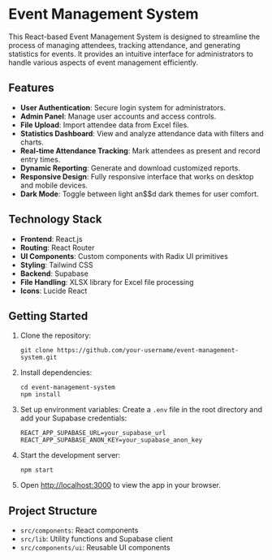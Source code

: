 # Event Management System

This React-based Event Management System is designed to streamline the process of managing attendees, tracking attendance, and generating statistics for events. It provides an intuitive interface for administrators to handle various aspects of event management efficiently.

## Features

- **User Authentication**: Secure login system for administrators.
- **Admin Panel**: Manage user accounts and access controls.
- **File Upload**: Import attendee data from Excel files.
- **Statistics Dashboard**: View and analyze attendance data with filters and charts.
- **Real-time Attendance Tracking**: Mark attendees as present and record entry times.
- **Dynamic Reporting**: Generate and download customized reports.
- **Responsive Design**: Fully responsive interface that works on desktop and mobile devices.
- **Dark Mode**: Toggle between light an$$d dark themes for user comfort.

## Technology Stack

- **Frontend**: React.js
- **Routing**: React Router
- **UI Components**: Custom components with Radix UI primitives
- **Styling**: Tailwind CSS
- **Backend**: Supabase
- **File Handling**: XLSX library for Excel file processing
- **Icons**: Lucide React

## Getting Started

1. Clone the repository:
   ```
   git clone https://github.com/your-username/event-management-system.git
   ```

2. Install dependencies:
   ```
   cd event-management-system
   npm install
   ```

3. Set up environment variables:
   Create a `.env` file in the root directory and add your Supabase credentials:
   ```
   REACT_APP_SUPABASE_URL=your_supabase_url
   REACT_APP_SUPABASE_ANON_KEY=your_supabase_anon_key
   ```

4. Start the development server:
   ```
   npm start
   ```

5. Open [http://localhost:3000](http://localhost:3000) to view the app in your browser.

## Project Structure

- `src/components`: React components
- `src/lib`: Utility functions and Supabase client
- `src/components/ui`: Reusable UI components

<!-- # Watergirl

Watergirl is a React application designed to manage administrative tasks. This project uses React, React Router, Tailwind CSS, and Supabase for backend services.

## Project Structure
```
admin_watergirl/
    .env
    .gitignore
    package.json
    public/
        index.html
        manifest.json
        robots.txt
    README.md
    src/
        App.css
        App.js
        App.test.js
        components/
            Adminpanel.js
            CreateUser.js
            LoginPage.js
        index.css
        index.js
        reportWebVitals.js
        setupTests.js
        supabaseClient.js
    tailwind.config.js
```
## Getting Started

### Prerequisites

- Node.js
- npm or yarn

### Installation

1. Clone the repository:
    ```sh
    git clone https://github.com/your-username/admin_watergirl.git
    cd admin_watergirl
    ```

2. Install dependencies:
    ```sh
    npm install
    # or
    yarn install
    ```

3. Create a [`.env`](command:_github.copilot.openSymbolFromReferences?%5B%22%22%2C%5B%7B%22uri%22%3A%7B%22scheme%22%3A%22file%22%2C%22authority%22%3A%22%22%2C%22path%22%3A%22%2Fc%3A%2FUsers%2Ftendu%2FDesktop%2FChandu%20Files%2FProgramming%2FVDC%2FWebApp%20Supabase%20API%2Fadmin_watergirl%2Fsrc%2FsupabaseClient.js%22%2C%22query%22%3A%22%22%2C%22fragment%22%3A%22%22%7D%2C%22pos%22%3A%7B%22line%22%3A3%2C%22character%22%3A27%7D%7D%5D%2C%2287a21622-72ad-419b-84a7-78730e26081c%22%5D "Go to definition") file in the root directory and add your Supabase credentials:
    ```env
    REACT_APP_SUPABASE_URL=your-supabase-url
    REACT_APP_SUPABASE_ANON_KEY=your-supabase-anon-key
    ```

### Running the Application

To start the development server:
```sh
npm start
# or
yarn start
```

### Building the Application

To create a production build:
```sh
npm run build
# or
yarn build
```

### Running Tests

To run the tests:
```sh
npm test
# or
yarn test
```

## Project Details

### Main Components

- **App**: The main component that sets up routing.
- **LoginPage**: Component for user login.
- **AdminPanel**: Component for administrative tasks.
- **CreateUser**: Component for creating new users.

### Configuration

- **Tailwind CSS**: Configured in `tailwind.config.js`.
- **Supabase Client**: Configured in [`src/supabaseClient.js`](command:_github.copilot.openRelativePath?%5B%7B%22scheme%22%3A%22file%22%2C%22authority%22%3A%22%22%2C%22path%22%3A%22%2Fc%3A%2FUsers%2Ftendu%2FDesktop%2FChandu%20Files%2FProgramming%2FVDC%2FWebApp%20Supabase%20API%2Fadmin_watergirl%2Fsrc%2FsupabaseClient.js%22%2C%22query%22%3A%22%22%2C%22fragment%22%3A%22%22%7D%2C%2287a21622-72ad-419b-84a7-78730e26081c%22%5D "c:\Users\tendu\Desktop\Chandu Files\Programming\VDC\WebApp Supabase API\admin_watergirl\src\supabaseClient.js").

### Scripts

- **start**: Starts the development server.
- **build**: Builds the application for production.
- **test**: Runs the test suite.
- **eject**: Ejects the configuration (use with caution).

## License

This project is licensed under the MIT License.

Feel free to customize this README further to suit your project's specific needs.$$ -->